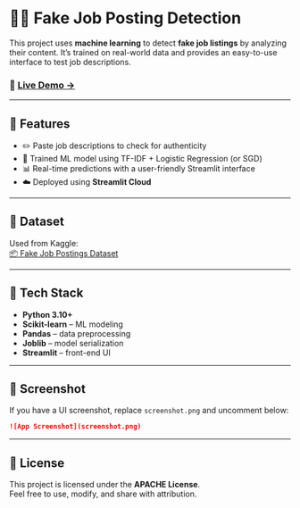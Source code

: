 
# 🕵️‍♂️ Fake Job Posting Detection

This project uses **machine learning** to detect **fake job listings** by analyzing their content. It’s trained on real-world data and provides an easy-to-use interface to test job descriptions.

### 🚀 [Live Demo →](https://fake-job-posting-detector-ncj9aqp4fxtc9fob56dyhm.streamlit.app/)

---

## 📌 Features

- ✏️ Paste job descriptions to check for authenticity  
- 🧠 Trained ML model using TF-IDF + Logistic Regression (or SGD)  
- 📊 Real-time predictions with a user-friendly Streamlit interface  
- ☁️ Deployed using **Streamlit Cloud**

---

## 📁 Dataset

Used from Kaggle:  
[📦 Fake Job Postings Dataset](https://www.kaggle.com/shivamb/real-or-fake-fake-jobposting)

---

## 🧠 Tech Stack

- **Python 3.10+**
- **Scikit-learn** – ML modeling
- **Pandas** – data preprocessing
- **Joblib** – model serialization
- **Streamlit** – front-end UI

---

## 📸 Screenshot

If you have a UI screenshot, replace `screenshot.png` and uncomment below:

```md
![App Screenshot](screenshot.png)
```

---

## 📄 License

This project is licensed under the **APACHE License**.  
Feel free to use, modify, and share with attribution.
